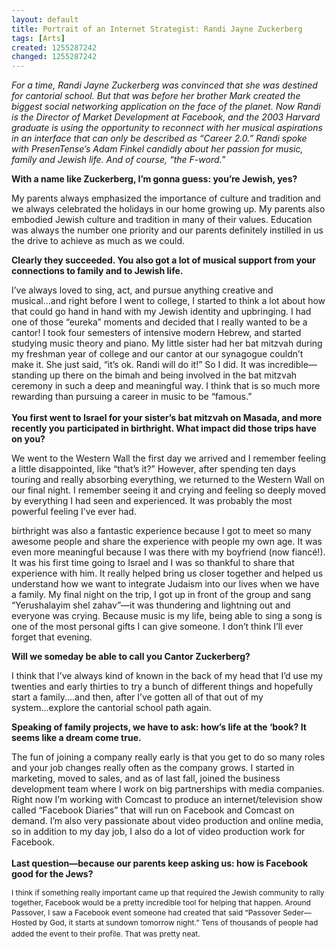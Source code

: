 ```yaml
---
layout: default
title: Portrait of an Internet Strategist: Randi Jayne Zuckerberg
tags: [Arts]
created: 1255287242
changed: 1255287242
---
```

<p><span class="Apple-style-span" style="font-size: 12px; line-height: 16px; ">
<p style="margin-top: 0px; margin-right: 0px; margin-bottom: 1em; margin-left: 0px; "><em>For a time, Randi Jayne Zuckerberg was convinced that she was destined for cantorial school. But that was before her brother Mark created the biggest social networking application on the face of the planet. Now Randi is the Director of Market Development at Facebook, and the 2003 Harvard graduate is using the opportunity to reconnect with her musical aspirations in an interface that can only be described as &ldquo;Career 2.0.&rdquo; Randi spoke with PresenTense&rsquo;s Adam Finkel candidly about her passion for music, family and Jewish life. And of course, &ldquo;the F-word.&rdquo;</em></p>
<p style="margin-top: 0px; margin-right: 0px; margin-bottom: 1em; margin-left: 0px; "><strong>With a name like Zuckerberg, I&rsquo;m gonna guess: you&rsquo;re Jewish, yes?</strong></p>
<p style="margin-top: 0px; margin-right: 0px; margin-bottom: 1em; margin-left: 0px; ">My parents always emphasized the importance of culture and tradition and we always celebrated the holidays in our home growing up. My parents also embodied Jewish culture and tradition in many of their values. Education was always the number one priority and our parents definitely instilled in us the drive to achieve as much as we could.</p>
<p style="margin-top: 0px; margin-right: 0px; margin-bottom: 1em; margin-left: 0px; "><strong>Clearly they succeeded. You also got a lot of musical support from your connections to family and to Jewish life.</strong></p>
<p style="margin-top: 0px; margin-right: 0px; margin-bottom: 1em; margin-left: 0px; ">I&rsquo;ve always loved to sing, act, and pursue anything creative and musical...and right before I went to college, I started to think a lot about how that could go hand in hand with my Jewish identity and upbringing. I had one of those &ldquo;eureka&rdquo; moments and decided that I really wanted to be a cantor! I took four semesters of intensive modern Hebrew, and started studying music theory and piano. My little sister had her bat mitzvah during my freshman year of college and our cantor at our synagogue couldn&rsquo;t make it. She just said, &ldquo;it&rsquo;s ok. Randi will do it!&rdquo; So I did. It was incredible&mdash;standing up there on the bimah and being involved in the bat mitzvah ceremony in such a deep and meaningful way. I think that is so much more rewarding than pursuing a career in music to be &ldquo;famous.&rdquo;<br />
<strong><br />
You first went to Israel for your sister&rsquo;s bat mitzvah on Masada, and more recently you participated in birthright. What impact did those trips have on you?</strong></p>
<p style="margin-top: 0px; margin-right: 0px; margin-bottom: 1em; margin-left: 0px; ">We went to the Western Wall the first day we arrived and I remember feeling a little disappointed, like &ldquo;that&rsquo;s it?&rdquo; However, after spending ten days touring and really absorbing everything, we returned to the Western Wall on our final night. I remember seeing it and crying and feeling so deeply moved by everything I had seen and experienced. It was probably the most powerful feeling I&rsquo;ve ever had.</p>
<p style="margin-top: 0px; margin-right: 0px; margin-bottom: 1em; margin-left: 0px; ">birthright was also a fantastic experience because I got to meet so many awesome people and share the experience with people my own age. It was even more meaningful because I was there with my boyfriend (now fianc&eacute;!). It was his first time going to Israel and I was so thankful to share that experience with him. It really helped bring us closer together and helped us understand how we want to integrate Judaism into our lives when we have a family. My final night on the trip, I got up in front of the group and sang &ldquo;Yerushalayim shel zahav&rdquo;&mdash;it was thundering and lightning out and everyone was crying. Because music is my life, being able to sing a song is one of the most personal gifts I can give someone. I don&rsquo;t think I&rsquo;ll ever forget that evening.</p>
<p style="margin-top: 0px; margin-right: 0px; margin-bottom: 1em; margin-left: 0px; "><strong>Will we someday be able to call you Cantor Zuckerberg?</strong></p>
<p style="margin-top: 0px; margin-right: 0px; margin-bottom: 1em; margin-left: 0px; ">I think that I&rsquo;ve always kind of known in the back of my head that I&rsquo;d use my twenties and early thirties to try a bunch of different things and hopefully start a family....and then, after I&rsquo;ve gotten all of that out of my system...explore the cantorial school path again.</p>
<p style="margin-top: 0px; margin-right: 0px; margin-bottom: 1em; margin-left: 0px; "><strong>Speaking of family projects, we have to ask: how&rsquo;s life at the &lsquo;book? It seems like a dream come true.</strong></p>
<p style="margin-top: 0px; margin-right: 0px; margin-bottom: 1em; margin-left: 0px; ">The fun of joining a company really early is that you get to do so many roles and your job changes really often as the company grows. I started in marketing, moved to sales, and as of last fall, joined the business development team where I work on big partnerships with media companies. Right now I&rsquo;m working with Comcast to produce an internet/television show called &ldquo;Facebook Diaries&rdquo; that will run on Facebook and Comcast on demand. I&rsquo;m also very passionate about video production and online media, so in addition to my day job, I also do a lot of video production work for Facebook.<br />
<strong><br />
Last question&mdash;because our parents keep asking us: how is Facebook good for the Jews?</strong></p>
</span></p>
<p><span class="Apple-style-span" style="font-size: 12px; line-height: 16px; ">I think if something really important came up that required the Jewish community to rally together, Facebook would be a pretty incredible tool for helping that happen. Around Passover, I saw a Facebook event someone had created that said &ldquo;Passover Seder&mdash;Hosted by God, it starts at sundown tomorrow night.&rdquo; Tens of thousands of people had added the event to their profile. That was pretty neat.</span>&nbsp;</p>
